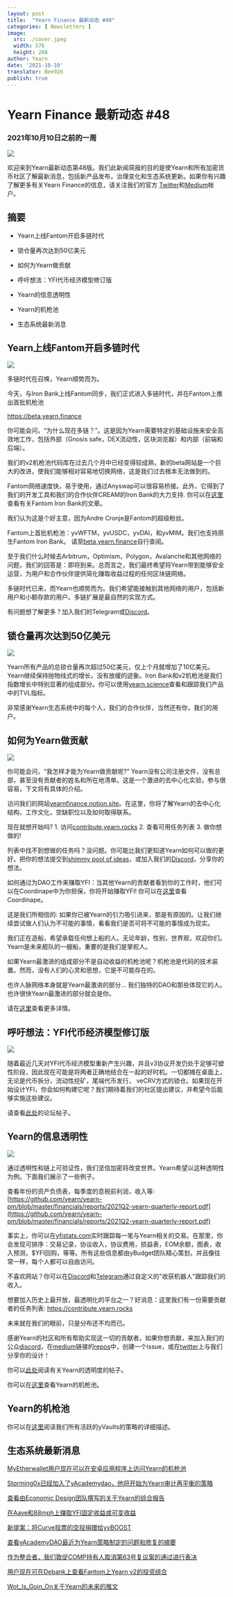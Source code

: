 ```yaml
---
layout: post
title:  "Yearn Finance 最新动态 #48"
categories: [ Newsletters ]
image:
  src: ./cover.jpeg
  width: 576
  height: 288
author: Yearn
date: '2021-10-10'
translator: Bee926
publish: true
---
```

# Yearn Finance 最新动态 #48

### 2021年10月10日之前的一周

![](/_posts/_newsletters/Yearn-Finance-Newsletter-48/image1.jpg)

欢迎来到Yearn最新动态第48版。我们此新闻简报的目的是使Yearn和所有加密货币社区了解最新消息，包括新产品发布，治理变化和生态系统更新。如果你有兴趣了解更多有关Yearn Finance的信息，请关注我们的官方 [Twitter](https://twitter.com/iearnfinance)和[Medium](https://medium.com/iearn)帐户。

## 摘要

-   Yearn上线Fantom开启多链时代
    
-   锁仓量再次达到50亿美元
    
-   如何为Yearn做贡献
    
-   呼吁想法：YFI代币经济模型修订版
    
-   Yearn的信息透明性
    
-   Yearn的机枪池
    
-   生态系统最新消息

## Yearn上线Fantom开启多链时代

![](/_posts/_newsletters/Yearn-Finance-Newsletter-48/image2.jpg)

多链时代在召唤，Yearn顺势而为。

今天，与Iron Bank上线Fantom同步，我们正式进入多链时代，并在Fantom上推出首批机枪池

https://beta.yearn.finance

你可能会问，“为什么现在多链？”。这是因为Yearn需要特定的基础设施来安全高效地工作，包括外部（Gnosis safe，DEX流动性，区块浏览器）和内部（前端和后端）。

我们的v2机枪池代码库在过去几个月中已经变得较成熟，新的beta网站是一个巨大的改进，使我们能够相对容易地切换网络，这是我们过去根本无法做到的。

Fantom网络速度快，易于使用，通过Anyswap可以很容易桥接。此外，它得到了我们的开发工具和我们的合作伙伴CREAM的Iron Bank的大力支持. 你可以在[这里](https://medium.com/cream-finance/c-r-e-a-m-dd4982004bb9)查看有关Fantom Iron Bank的文章。
  
我们认为这是个好主意，因为Andre Cronje是Fantom的超级粉丝。

Fantom上首批机枪池：yvWFTM，yvUSDC，yvDAI，和yvMIM。我们也支持原生Fantom Iron Bank。 请至[beta.yearn.finance](https://beta.yearn.finance)自行查阅。

至于我们什么时候去Arbitrum，Optimism，Polygon，Avalanche和其他网络的问题，我们的回答是：即将到来。总而言之，我们最终希望将Yearn带到能够安全运营，为用户和合作伙伴提供简化赚取收益过程的任何区块链网络。

多链时代已来，而Yearn也顺势而为。我们希望能接触到其他网络的用户，包括新用户和小额存款的用户。多链扩展是最自然的实现方式。

有问题想了解更多？加入我们的Telegram或[Discord](https://discord.com/invite/SNPvCpjRET)。

## 锁仓量再次达到50亿美元

 ![](/_posts/_newsletters/Yearn-Finance-Newsletter-48/image3.jpg)

Yearn所有产品的总锁仓量再次超过50亿美元，仅上个月就增加了10亿美元。Yearn继续保持抛物线式的增长，没有放缓的迹象。Iron Bank和v2机枪池是我们指数增长中特别显著的组成部分。你可以使用[yearn.science](https://yearn.science/)查看和跟踪我们产品中的TVL指标。

非常感谢Yearn生态系统中的每个人，我们的合作伙伴，当然还有你，我们的用户。

## 如何为Yearn做贡献

 ![](/_posts/_newsletters/Yearn-Finance-Newsletter-48/image4.jpg)

你可能会问，“我怎样才能为Yearn做贡献呢?” Yearn没有公司注册文件，没有总部，甚至没有贡献者的姓名和所在地清单。这是一个激进的去中心化实验，参与很容易，下文将有具体的介绍。

访问我们的网站[yearnfinance.notion.site](https://yearnfinance.notion.site)。在这里，你将了解Yearn的去中心化结构，工作文化，空缺职位以及如何取得联系。

现在就想开始吗? 1. 访问[contribute.yearn.rocks](https://contribute.yearn.rocks) 2. 查看可用任务列表 3. 做你想做的!

列表中找不到想做的任务吗？没问题。你可能比我们更知道Yearn如何可以做的更好。把你的想法提交到[shimmy pool of ideas](https://yearnfinance.notion.site/Pool-of-Ideas-d75383ade9154d8bb6163388c6c2b39b)，或加入我们的[Discord](https://discord.com/invite/6PNv2nF)，分享你的想法。

如何通过为DAO工作来赚取YFI：当其他Yearn的贡献者看到你的工作时，他们可以在Coordinape中为你担保，你将开始赚取YFI! 你可以在[这里](https://coordinape.com)查看Coordinape。

这是我们所相信的: 如果你已被Yearn的引力吸引进来，那是有原因的。让我们继续尝试做人们认为不可能的事情，看看我们是否可将不可能的事情成为现实。

我们正在造船，希望承载任何想上船的人。无论年龄，性别，世界观，欢迎你们。Yearn是未来舰队的一艘船，重要的是我们是掌舵人。

如果Yearn最激进的组成部分不是自动收益的机枪池呢？机枪池是代码的技术装置。然而，没有人们的心灵和思想，它是不可能存在的。

也许人脉网络本身就是Yearn最激进的部分... 我们独特的DAO和那些体现它的人。也许很快Yearn最激进的部分就会是你。

请在[这里](https://twitter.com/iearnfinance/status/1445799269189881864?s=20)查看更多详情。

## 呼吁想法：YFI代币经济模型修订版

![](/_posts/_newsletters/Yearn-Finance-Newsletter-48/image5.jpg)

随着最近几天对YFI代币经济模型重新产生兴趣，并且v3协议开发仍处于足够可塑性阶段，因此现在可能是将两者正确地结合在一起的好时机。一切都摊在桌面上，无论是代币拆分，流动性挖矿，尾端代币发行， veCRV方式的锁仓。如果现在开始设计YFI，你会如何构建它呢？我们期待着我们的社区提出建议，并希望今后能够实施这些建议。

请查看[此处](https://gov.yearn.finance/t/call-for-ideas-yfi-tokenomics-revamp/11573/8)的论坛帖子。

## Yearn的信息透明性

![](/_posts/_newsletters/Yearn-Finance-Newsletter-48/image6.jpg)

通过透明性和链上可验证性，我们坚信加密将改变世界。Yearn希望以这种透明性为例。下面我们展示了一些例子。

查看年份的资产负债表，每季度的息税前利润，收入等: [https://github.com/yearn/yearn-pm/blob/master/financials/reports/2021Q2-yearn-quarterly-report.pdf](https://github.com/yearn/yearn-pm/blob/master/financials/reports/2021Q2-yearn-quarterly-report.pdf)

事实上，你可以在[yfistats.com](https://www.yfistats.com/)实时跟踪每一笔与Yearn相关的交易。在那里，你会发现可排序：交易记录，协议收入，协议费用，损益表，EOM余额，图表，收入预测，$YFI回购，等等。所有这些信息都由yBudget团队精心策划，并且像往常一样，每个人都可以自由访问。

不喜欢网站？你可以在[Discord](https://discord.com/invite/6PNv2nF)和[Telegram](https://t.me/yfi_harvest_tracker)通过自定义的"收获机器人"跟踪我们的收入。

想要加入历史上最开放，最透明化的平台之一？好消息：这里我们有一份需要贡献者的任务列表: https://contribute.yearn.rocks

未来就在我们的眼前，只是分布还不均而已。

感谢Yearn的社区和所有帮助实现这一切的贡献者。如果你想贡献，来加入我们的公众[discord](https://discord.gg/8rF374XkXy)，在[medium](https://medium.com/iearn/yearn-ui-v3-0-a194355bdb1f)链接的[repos](https://github.com/yearn)中，创建一个issue，或在[twitter](https://twitter.com/iearnfinance)上与我们分享你的设计！

你可以[此处](https://twitter.com/iearnfinance/status/1445143482830446600?s=20)阅读有关Yearn的透明度的帖子。

你可以在[这里](http://yearn.finance/vaults)查看Yearn的机枪池。

## Yearn的机枪池

你可以在[这里](https://medium.com/yearn-state-of-the-vaults/the-vaults-at-yearn-9237905ffed3)阅读我们所有活跃的yVaults的策略的详细描述。

## 生态系统最新消息

[MyEtherwallet用户现在可以在安卓应用程序上访问Yearn的机枪池](https://twitter.com/myetherwallet/status/1443283619867414537)

[Storming0x已经加入了yAcademydao，他将开始为Yearn审计再平衡的策略](https://twitter.com/yAcademyDAO/status/1443138482604371974)

[查看由Economic Design团队撰写的关于Yearn的综合报告](https://econteric.com/fundamentals/yearn-finance/)

[在Aave和88mph上赚取YFI固定收益或可变收益](https://twitter.com/88mphapp/status/1445880439420325889)

[新提案：将Curve投票的空投捐赠给yvBOOST](https://gov.yearn.finance/t/donate-curve-voter-airdrops-to-yvboost/11587)

[查看yAcademyDAO最近为Yearn策略制定的问题和修复的摘要](https://twitter.com/yAcademyDAO/status/1445414387573997569)

[作为整合者，我们敦促COMP持有人取消第63号复议案的通过进行表决](https://twitter.com/bantg/status/1445312250827390979?s=20)

[用户现在可在Debank上查看Fantom上Yearn v2的投资组合](https://twitter.com/DeBankDeFi/status/1446624448744886273)

[Wot_Is_Goin_On关于Yearn的未来的推文](https://twitter.com/Wot_Is_Goin_On/status/1446540007292952579)